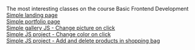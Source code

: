 The most interesting classes on the course Basic Frontend Development
<br>
[Simple landing page](https://angemariya.github.io/Basic_FE/Project-3/index.html)
<br>
[Simple portfolio page](https://angemariya.github.io/Basic_FE/Project-5/index.html)
<br>
[Simple gallery JS - Change picture on click](https://angemariya.github.io/Basic_FE/Project-11/index.html)
<br>
[Simple JS project - Change color on click](https://angemariya.github.io/Basic_FE/Project-13%20(Homework)/index.html)
<br>
[Simple JS project - Add and delete products in shopping bag](https://angemariya.github.io/Basic_FE/Project-15/index.html)
<br>
